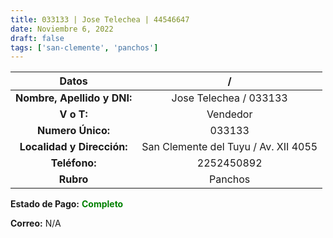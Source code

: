 ```yaml
---
title: 033133 | Jose Telechea | 44546647
date: Noviembre 6, 2022
draft: false
tags: ['san-clemente', 'panchos']
---
```


|          **Datos**          |                  /                   |
|:---------------------------:|:------------------------------------:|
| **Nombre, Apellido y DNI:** |        Jose Telechea / 033133        |
|         **V o T:**          |               Vendedor               |
|      **Numero Único:**      |                033133                |
| **Localidad y Dirección:**  | San Clemente del Tuyu / Av. XII 4055 |
|        **Teléfono:**        |              2252450892              |
|          **Rubro**          |               Panchos                |

**Estado de Pago:** <span style="color:green">**Completo**</span>

**Correo:** N/A
